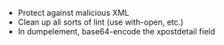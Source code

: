 - Protect against malicious XML
- Clean up all sorts of lint (use with-open, etc.)
- In dumpelement, base64-encode the xpostdetail field
